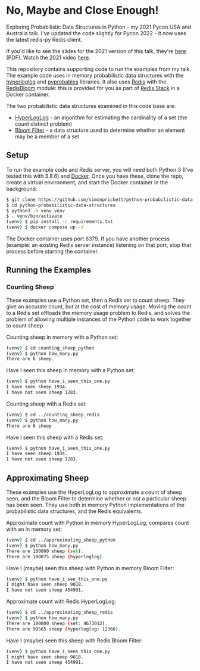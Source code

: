 # No, Maybe and Close Enough!

Exploring Probabilistic Data Structures in Python - my 2021 Pycon USA and Australia talk.  I've updated the code slightly for Pycon 2022 - it now uses the latest redis-py Redis client.

If you'd like to see the slides for the 2021 version of this talk, they're [here](https://simonprickett.dev/no_maybe_and_close_enough_slides.pdf) (PDF).  Watch the 2021 video [here](https://www.youtube.com/watch?v=hM1JPkEUtks).

This repository contains supporting code to run the examples from my talk.  The example code uses in memory probabilistic data structures with the [hyperloglog](https://pypi.org/project/hyperloglog/) and [pyprobables](https://pypi.org/project/pyprobables/) libraries.  It also uses [Redis](https://redis.io) with the [RedisBloom](https://redisbloom.io) module: this is provided for you as part of [Redis Stack](https://redis.io/docs/stack/get-started/) in a Docker container.

The two probabilistic data structures examined in this code base are:

* [HyperLogLog](https://en.wikipedia.org/wiki/HyperLogLog) - an algorithm for estimating the cardinality of a set (the count distinct problem)
* [Bloom Filter](https://en.wikipedia.org/wiki/Bloom_filter) - a data structure used to determine whether an element may be a member of a set

## Setup

To run the example code and Redis server, you will need both Python 3 (I've tested this with 3.8.6) and [Docker](https://www.docker.com/).  Once you have these, clone the repo, create a virtual environment, and start the Docker container in the background:

```bash
$ git clone https://github.com/simonprickett/python-probabilistic-data-structures.git
$ cd python-probabilistic-data-structures
$ python3 -m venv venv
$ . venv/bin/activate
(venv) $ pip install -r requirements.txt
(venv) $ docker compose up -d
```

The Docker container uses port 6379. If you have another process (example: an existing Redis server instance) listening on that port, stop that process before starting the container.

## Running the Examples

### Counting Sheep

These examples use a Python set, then a Redis set to count sheep.  They give an accurate count, but at the cost of memory usage.  Moving the count to a Redis set offloads the memory usage problem to Redis, and solves the problem of allowing multiple instances of the Python code to work together to count sheep.

Counting sheep in memory with a Python set:

```bash
(venv) $ cd counting_sheep_python
(venv) $ python how_many.py
There are 6 sheep.
```

Have I seen this sheep in memory with a Python set:

```bash
(venv) $ python have_i_seen_this_one.py
I have seen sheep 1934.
I have not seen sheep 1283.
```

Counting sheep with a Redis set:

```bash
(venv) $ cd ../counting_sheep_redis
(venv) $ python how_many.py
There are 6 sheep
```

Have I seen this sheep with a Redis set:

```bash
(venv) $ python have_i_seen_this_one.py
I have seen sheep 1934.
I have not seen sheep 1283.
```

## Approximating Sheep

These examples use the HyperLogLog to approximate a count of sheep seen, and the Bloom Filter to determine whether or not a particular sheep has been seen. They use both in memory Python implementations of the probabilistic data structures, and the Redis equivalents.

Approximate count with Python in memory HyperLogLog, compares count with an in memory set:

```bash
(venv) $ cd ../approximating_sheep_python
(venv) $ python how_many.py
There are 100000 sheep (set).
There are 100075 sheep (hyperloglog).
```
Have I (maybe) seen this sheep with Python in memory Bloom Filter:

```bash
(venv) $ python have_i_see_this_one.py
I might have seen sheep 9018.
I have not seen sheep 454991.
```

Approximate count with Redis HyperLogLog:

```bash
(venv) $ cd ../approximating_sheep_redis
(venv) $ python how_many.py
There are 100000 sheep (set: 4673012).
There are 99565 sheep (hyperloglog: 12366).
```

Have I (maybe) seen this sheep with Redis Bloom Filter:

```bash
(venv) $ python have_i_seen_this_one.py
I might have seen sheep 9018.
I have not seen sheep 454991.
```

